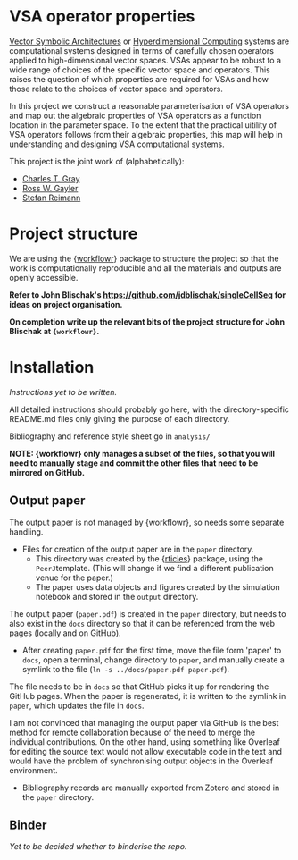 # VSA operator properties

[Vector Symbolic Architectures](https://github.com/jdblischak/workflowr)
or [Hyperdimensional Computing](https://doi.org/10.1007/s12559-009-9009-8) systems
are computational systems designed in terms of carefully chosen operators
applied to high-dimensional vector spaces.
VSAs appear to be robust to a wide range of choices of the specific vector space and operators.
This raises the question of which properties are required for VSAs
and how those relate to the choices of vector space and operators.

In this project we construct a reasonable parameterisation of VSA operators
and map out the algebraic properties of VSA operators
as a function location in the parameter space.
To the extent that the practical uitility of VSA operators
follows from their algebraic properties,
this map will help in understanding and designing VSA computational systems.

This project is the joint work of (alphabetically):

* [Charles T. Gray](https://www.linkedin.com/in/charles-gray-mathbassador/)
* [Ross W. Gayler](https://www.rossgayler.com/)
* [Stefan Reimann](https://www.linkedin.com/in/stefanreimann/)

# Project structure

We are using the {[workflowr](https://github.com/jdblischak/workflowr)} package 
to structure the project so that the work is computationally reproducible
and all the materials and outputs are openly accessible.

**Refer to John Blischak's https://github.com/jdblischak/singleCellSeq for ideas on project organisation.**

**On completion write up the relevant bits of the project structure for John Blischak at `{workflowr}`.**

# Installation

*Instructions yet to be written.*

All detailed instructions should probably go here,
with the directory-specific README.md files only giving the purpose of each directory.

Bibliography and reference style sheet go in `analysis/`

**NOTE: {workflowr} only manages a subset of the files,
so that you will need to manually stage and commit the other files
that need to be mirrored on GitHub.**

## Output paper

The output paper is not managed by {workflowr},
so needs some separate handling.

* Files for creation of the output paper are in the `paper` directory.
  * This directory was created by the {[rticles](https://CRAN.R-project.org/package=rticles)} package,
  using the `PeerJ`template.
  (This will change if we find a different publication venue for the paper.)
  * The paper uses data objects and figures created by the simulation notebook
  and stored in the `output` directory.

The output paper (`paper.pdf`) is created in the `paper` directory,
but needs to also exist in the `docs` directory
so that it can be referenced from the web pages (locally and on GitHub).

* After creating `paper.pdf` for the first time,
move the file form 'paper' to `docs`,
open a terminal, change directory to `paper`,
and manually create a symlink to the file (`ln -s ../docs/paper.pdf paper.pdf`).

The file needs to be in `docs` so that GitHub picks it up for rendering the GitHub pages.
When the paper is regenerated, it is written to the symlink in `paper`,
which updates the file in `docs`.

I am not convinced that managing the output paper via GitHub is the best method for remote collaboration
because of the need to merge the individual contributions.
On the other hand, using something like Overleaf for editing the source text
would not allow executable code in the text
and would have the problem of synchronising output objects in the Overleaf environment.
  
* Bibliography records are manually exported from Zotero and stored in the `paper` directory.

## Binder

*Yet to be decided whether to binderise the repo.*

